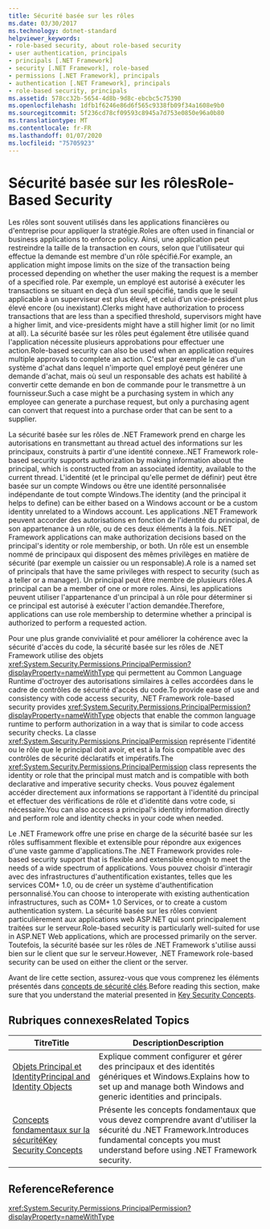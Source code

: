 ```yaml
---
title: Sécurité basée sur les rôles
ms.date: 03/30/2017
ms.technology: dotnet-standard
helpviewer_keywords:
- role-based security, about role-based security
- user authentication, principals
- principals [.NET Framework]
- security [.NET Framework], role-based
- permissions [.NET Framework], principals
- authentication [.NET Framework], principals
- role-based security, principals
ms.assetid: 578cc32b-5654-4d8b-9d8c-ebcbc5c75390
ms.openlocfilehash: 1dfb1f6246e86d6f565c9338fb09f34a1608e9b0
ms.sourcegitcommit: 5f236cd78cf09593c8945a7d753e0850e96a0b80
ms.translationtype: MT
ms.contentlocale: fr-FR
ms.lasthandoff: 01/07/2020
ms.locfileid: "75705923"
---
```

# <a name="role-based-security"></a><span data-ttu-id="54b2d-102">Sécurité basée sur les rôles</span><span class="sxs-lookup"><span data-stu-id="54b2d-102">Role-Based Security</span></span>
<span data-ttu-id="54b2d-103">Les rôles sont souvent utilisés dans les applications financières ou d'entreprise pour appliquer la stratégie.</span><span class="sxs-lookup"><span data-stu-id="54b2d-103">Roles are often used in financial or business applications to enforce policy.</span></span> <span data-ttu-id="54b2d-104">Ainsi, une application peut restreindre la taille de la transaction en cours, selon que l'utilisateur qui effectue la demande est membre d'un rôle spécifié.</span><span class="sxs-lookup"><span data-stu-id="54b2d-104">For example, an application might impose limits on the size of the transaction being processed depending on whether the user making the request is a member of a specified role.</span></span> <span data-ttu-id="54b2d-105">Par exemple, un employé est autorisé à exécuter les transactions se situant en deçà d’un seuil spécifié, tandis que le seuil applicable à un superviseur est plus élevé, et celui d’un vice-président plus élevé encore (ou inexistant).</span><span class="sxs-lookup"><span data-stu-id="54b2d-105">Clerks might have authorization to process transactions that are less than a specified threshold, supervisors might have a higher limit, and vice-presidents might have a still higher limit (or no limit at all).</span></span> <span data-ttu-id="54b2d-106">La sécurité basée sur les rôles peut également être utilisée quand l'application nécessite plusieurs approbations pour effectuer une action.</span><span class="sxs-lookup"><span data-stu-id="54b2d-106">Role-based security can also be used when an application requires multiple approvals to complete an action.</span></span> <span data-ttu-id="54b2d-107">C'est par exemple le cas d'un système d'achat dans lequel n'importe quel employé peut générer une demande d'achat, mais où seul un responsable des achats est habilité à convertir cette demande en bon de commande pour le transmettre à un fournisseur.</span><span class="sxs-lookup"><span data-stu-id="54b2d-107">Such a case might be a purchasing system in which any employee can generate a purchase request, but only a purchasing agent can convert that request into a purchase order that can be sent to a supplier.</span></span>  
  
 <span data-ttu-id="54b2d-108">La sécurité basée sur les rôles de .NET Framework prend en charge les autorisations en transmettant au thread actuel des informations sur les principaux, construits à partir d'une identité connexe.</span><span class="sxs-lookup"><span data-stu-id="54b2d-108">.NET Framework role-based security supports authorization by making information about the principal, which is constructed from an associated identity, available to the current thread.</span></span> <span data-ttu-id="54b2d-109">L'identité (et le principal qu'elle permet de définir) peut être basée sur un compte Windows ou être une identité personnalisée indépendante de tout compte Windows.</span><span class="sxs-lookup"><span data-stu-id="54b2d-109">The identity (and the principal it helps to define) can be either based on a Windows account or be a custom identity unrelated to a Windows account.</span></span> <span data-ttu-id="54b2d-110">Les applications .NET Framework peuvent accorder des autorisations en fonction de l'identité du principal, de son appartenance à un rôle, ou de ces deux éléments à la fois.</span><span class="sxs-lookup"><span data-stu-id="54b2d-110">.NET Framework applications can make authorization decisions based on the principal's identity or role membership, or both.</span></span> <span data-ttu-id="54b2d-111">Un rôle est un ensemble nommé de principaux qui disposent des mêmes privilèges en matière de sécurité (par exemple un caissier ou un responsable).</span><span class="sxs-lookup"><span data-stu-id="54b2d-111">A role is a named set of principals that have the same privileges with respect to security (such as a teller or a manager).</span></span> <span data-ttu-id="54b2d-112">Un principal peut être membre de plusieurs rôles.</span><span class="sxs-lookup"><span data-stu-id="54b2d-112">A principal can be a member of one or more roles.</span></span> <span data-ttu-id="54b2d-113">Ainsi, les applications peuvent utiliser l'appartenance d'un principal à un rôle pour déterminer si ce principal est autorisé à exécuter l'action demandée.</span><span class="sxs-lookup"><span data-stu-id="54b2d-113">Therefore, applications can use role membership to determine whether a principal is authorized to perform a requested action.</span></span>  
  
 <span data-ttu-id="54b2d-114">Pour une plus grande convivialité et pour améliorer la cohérence avec la sécurité d'accès du code, la sécurité basée sur les rôles de .NET Framework utilise des objets <xref:System.Security.Permissions.PrincipalPermission?displayProperty=nameWithType> qui permettent au Common Language Runtime d'octroyer des autorisations similaires à celles accordées dans le cadre de contrôles de sécurité d'accès du code.</span><span class="sxs-lookup"><span data-stu-id="54b2d-114">To provide ease of use and consistency with code access security, .NET Framework role-based security provides <xref:System.Security.Permissions.PrincipalPermission?displayProperty=nameWithType> objects that enable the common language runtime to perform authorization in a way that is similar to code access security checks.</span></span> <span data-ttu-id="54b2d-115">La classe <xref:System.Security.Permissions.PrincipalPermission> représente l'identité ou le rôle que le principal doit avoir, et est à la fois compatible avec des contrôles de sécurité déclaratifs et impératifs.</span><span class="sxs-lookup"><span data-stu-id="54b2d-115">The <xref:System.Security.Permissions.PrincipalPermission> class represents the identity or role that the principal must match and is compatible with both declarative and imperative security checks.</span></span> <span data-ttu-id="54b2d-116">Vous pouvez également accéder directement aux informations se rapportant à l'identité du principal et effectuer des vérifications de rôle et d'identité dans votre code, si nécessaire.</span><span class="sxs-lookup"><span data-stu-id="54b2d-116">You can also access a principal's identity information directly and perform role and identity checks in your code when needed.</span></span>  
  
 <span data-ttu-id="54b2d-117">Le .NET Framework offre une prise en charge de la sécurité basée sur les rôles suffisamment flexible et extensible pour répondre aux exigences d'une vaste gamme d'applications.</span><span class="sxs-lookup"><span data-stu-id="54b2d-117">The .NET Framework provides role-based security support that is flexible and extensible enough to meet the needs of a wide spectrum of applications.</span></span> <span data-ttu-id="54b2d-118">Vous pouvez choisir d'interagir avec des infrastructures d'authentification existantes, telles que les services COM+ 1.0, ou de créer un système d'authentification personnalisé.</span><span class="sxs-lookup"><span data-stu-id="54b2d-118">You can choose to interoperate with existing authentication infrastructures, such as COM+ 1.0 Services, or to create a custom authentication system.</span></span> <span data-ttu-id="54b2d-119">La sécurité basée sur les rôles convient particulièrement aux applications web ASP.NET qui sont principalement traitées sur le serveur.</span><span class="sxs-lookup"><span data-stu-id="54b2d-119">Role-based security is particularly well-suited for use in ASP.NET Web applications, which are processed primarily on the server.</span></span> <span data-ttu-id="54b2d-120">Toutefois, la sécurité basée sur les rôles de .NET Framework s'utilise aussi bien sur le client que sur le serveur.</span><span class="sxs-lookup"><span data-stu-id="54b2d-120">However, .NET Framework role-based security can be used on either the client or the server.</span></span>  
  
 <span data-ttu-id="54b2d-121">Avant de lire cette section, assurez-vous que vous comprenez les éléments présentés dans [concepts de sécurité clés](../../../docs/standard/security/key-security-concepts.md).</span><span class="sxs-lookup"><span data-stu-id="54b2d-121">Before reading this section, make sure that you understand the material presented in [Key Security Concepts](../../../docs/standard/security/key-security-concepts.md).</span></span>  
  
## <a name="related-topics"></a><span data-ttu-id="54b2d-122">Rubriques connexes</span><span class="sxs-lookup"><span data-stu-id="54b2d-122">Related Topics</span></span>  
  
|<span data-ttu-id="54b2d-123">Titre</span><span class="sxs-lookup"><span data-stu-id="54b2d-123">Title</span></span>|<span data-ttu-id="54b2d-124">Description</span><span class="sxs-lookup"><span data-stu-id="54b2d-124">Description</span></span>|  
|-----------|-----------------|  
|[<span data-ttu-id="54b2d-125">Objets Principal et Identity</span><span class="sxs-lookup"><span data-stu-id="54b2d-125">Principal and Identity Objects</span></span>](../../../docs/standard/security/principal-and-identity-objects.md)|<span data-ttu-id="54b2d-126">Explique comment configurer et gérer des principaux et des identités génériques et Windows.</span><span class="sxs-lookup"><span data-stu-id="54b2d-126">Explains how to set up and manage both Windows and generic identities and principals.</span></span>|  
|[<span data-ttu-id="54b2d-127">Concepts fondamentaux sur la sécurité</span><span class="sxs-lookup"><span data-stu-id="54b2d-127">Key Security Concepts</span></span>](../../../docs/standard/security/key-security-concepts.md)|<span data-ttu-id="54b2d-128">Présente les concepts fondamentaux que vous devez comprendre avant d'utiliser la sécurité du .NET Framework.</span><span class="sxs-lookup"><span data-stu-id="54b2d-128">Introduces fundamental concepts you must understand before using .NET Framework security.</span></span>|  
  
## <a name="reference"></a><span data-ttu-id="54b2d-129">Reference</span><span class="sxs-lookup"><span data-stu-id="54b2d-129">Reference</span></span>  
 <xref:System.Security.Permissions.PrincipalPermission?displayProperty=nameWithType>

